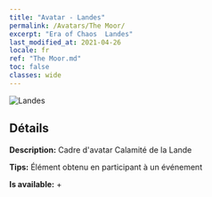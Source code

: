 ```yaml
---
title: "Avatar - Landes"
permalink: /Avatars/The Moor/
excerpt: "Era of Chaos  Landes"
last_modified_at: 2021-04-26
locale: fr
ref: "The Moor.md"
toc: false
classes: wide
---
```

 ![Landes](/images/a/avatarFrame_70.png)

## Détails

 **Description:** Cadre d'avatar Calamité de la Lande 

 **Tips:** Élément obtenu en participant à un événement 

 **Is available:**  + 

